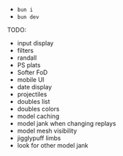 - `bun i`
- `bun dev`

TODO:

- input display
- filters
- randall
- PS plats
- Softer FoD
- mobile UI
- date display
- projectiles
- doubles list
- doubles colors
- model caching
- model jank when changing replays
- model mesh visibility
- jigglypuff limbs
- look for other model jank
